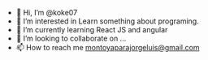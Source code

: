 - 👋 Hi, I’m @koke07
- 👀 I’m interested in Learn something about programing.
- 🌱 I’m currently learning React JS and angular 
- 💞️ I’m looking to collaborate on ...
- 📫 How to reach me montoyaparajorgeluis@gmail.com

<!---
koke07/koke07 is a ✨ special ✨ repository because its `README.md` (this file) appears on your GitHub profile.
You can click the Preview link to take a look at your changes.
--->
